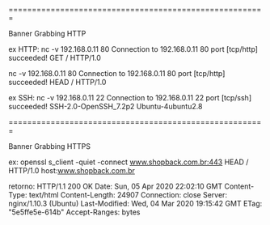 =======================================================

Banner Grabbing HTTP

ex HTTP:
nc -v 192.168.0.11 80
Connection to 192.168.0.11 80 port [tcp/http] succeeded!
GET / HTTP/1.0

nc -v 192.168.0.11 80
Connection to 192.168.0.11 80 port [tcp/http] succeeded!
HEAD / HTTP/1.0          

ex SSH:
nc -v 192.168.0.11 22
Connection to 192.168.0.11 22 port [tcp/ssh] succeeded!
SSH-2.0-OpenSSH_7.2p2 Ubuntu-4ubuntu2.8


=======================================================

Banner Grabbing HTTPS

ex:
openssl s_client -quiet -connect www.shopback.com.br:443
HEAD / HTTP/1.0
host:www.shopback.com.br

retorno:
HTTP/1.1 200 OK
Date: Sun, 05 Apr 2020 22:02:10 GMT
Content-Type: text/html
Content-Length: 24907
Connection: close
Server: nginx/1.10.3 (Ubuntu)
Last-Modified: Wed, 04 Mar 2020 19:15:42 GMT
ETag: "5e5ffe5e-614b"
Accept-Ranges: bytes
